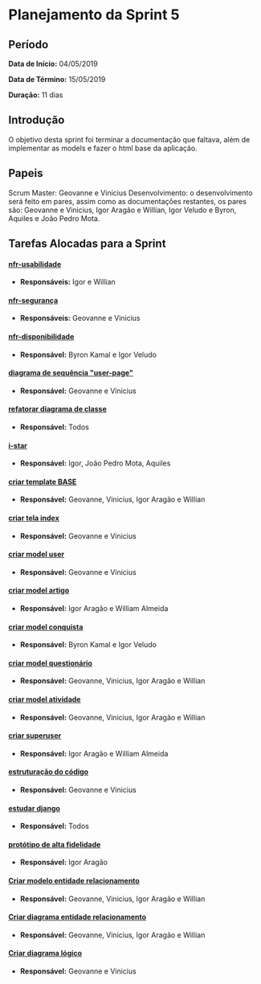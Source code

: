 # Planejamento da Sprint 5

## Período
**Data de Início:** 04/05/2019

**Data de Término:** 15/05/2019

**Duração:** 11 dias

## Introdução
O objetivo desta sprint foi terminar a documentação que faltava, além de implementar as models e fazer o html base da aplicação.

## Papeis
Scrum Master: Geovanne e Vinicius
Desenvolvimento: o desenvolvimento será feito em pares, assim como as documentações restantes, os pares são: Geovanne e Vinicius, Igor Aragão e Willian, Igor Veludo e Byron, Aquiles e João Pedro Mota.

## Tarefas Alocadas para a Sprint

#### [nfr-usabilidade]()
* **Responsáveis:** Igor e Willian

#### [nfr-segurança]()
* **Responsáveis:** Geovanne e Vinicius

#### [nfr-disponibilidade]()
* **Responsável:** Byron Kamal e Igor Veludo

#### [diagrama de sequência "user-page"]()
* **Responsável:** Geovanne e Vinicius

#### [refatorar diagrama de classe]()
* **Responsável:** Todos

#### [i-star]()
* **Responsável:** Igor, João Pedro Mota, Aquiles

#### [criar template BASE]()
* **Responsável:** Geovanne, Vinicius, Igor Aragão e Willian

#### [criar tela index]()
* **Responsável:** Geovanne e Vinicius

#### [criar model user]()
* **Responsável:** Geovanne e Vinicius

#### [criar model artigo]()
* **Responsável:** Igor Aragão e William Almeida

#### [criar model conquista]()
* **Responsável:** Byron Kamal e Igor Veludo

#### [criar model questionário]()
* **Responsável:** Geovanne, Vinicius, Igor Aragão e Willian

#### [criar model atividade]()
* **Responsável:** Geovanne, Vinicius, Igor Aragão e Willian

#### [criar superuser]()
* **Responsável:** Igor Aragão e William Almeida

#### [estruturação do código]()
* **Responsável:** Geovanne e Vinicius

#### [estudar django]()
* **Responsável:** Todos

#### [protótipo de alta fidelidade]()
* **Responsável:** Igor Aragão

#### [Criar modelo entidade relacionamento]()
* **Responsável:** Geovanne, Vinicius, Igor Aragão e Willian

#### [Criar diagrama entidade relacionamento]()
* **Responsável:** Geovanne, Vinicius, Igor Aragão e Willian

#### [Criar diagrama lógico]()
* **Responsável:** Geovanne e Vinicius
